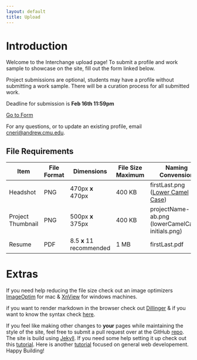```yaml
---
layout: default
title: Upload
---
```

# Introduction

Welcome to the Interchange upload page! To submit a profile and work sample to showcase on the site, fill out the form linked below.

Project submissions are optional, students may have a profile without submitting a work sample. There will be a curation process for all submitted work.

Deadline for submission is **Feb 16th 11:59pm**

<div class="buttonContainer formButton">
  <a href="https://docs.google.com/forms/d/e/1FAIpQLScuRmny4G9N3VvPJbxeV9r7l32wsbvU3oaOfLkxX-ULIrHdWA/viewform?usp=sf_link">
    <div class="button">
      Go to Form
    </div>
  </a>
</div>

For any questions, or to update an existing profile, email cneri@andrew.cmu.edu.

## File Requirements

| Item           | File Format          | Dimensions               | File Size Maximum | Naming Convension |
| -------------- | -------------------- | ------------------------ | ----------------- | ----------------- |
| Headshot       | PNG                  | 470px **x** 470px        | 400 KB | firstLast.png ([Lower Camel Case](http://wiki.c2.com/?LowerCamelCase))|
| Project Thumbnail     | PNG                  | 500px **x** 375px        | 400 KB | projectName-ab.png (lowerCamelCase-initials.png) |
| Resume         | PDF                  | 8.5 **x** 11 recommended | 1 MB   | firstLast.pdf |


# Extras

If you need help reducing the file size check out an image optimizers [ImageOptim](https://imageoptim.com) for mac & [XnView](http://www.xnview.com/en/) for windows machines.

if you want to render markdown in the browser check out [Dillinger](http://dillinger.io) & if you want to know the syntax check [here](https://github.com/adam-p/markdown-here/wiki/Markdown-Cheatsheet).

If you feel like making other changes to **your** pages while maintaining the style of the site, feel free to submit a pull request over at the GitHub [repo](https://github.com/naher94/interchange). The site is build using [Jekyll](https://jekyllrb.com). If you need some help setting it up check out this [tutorial](https://dzgn.io/wdw.html). Here is another [tutorial](https://scottylabs.org/portfolio/) focused on general web developement. Happy Building! <span class="emoji emoji-party"></span> <span class="emoji emoji-wrench"></span>

